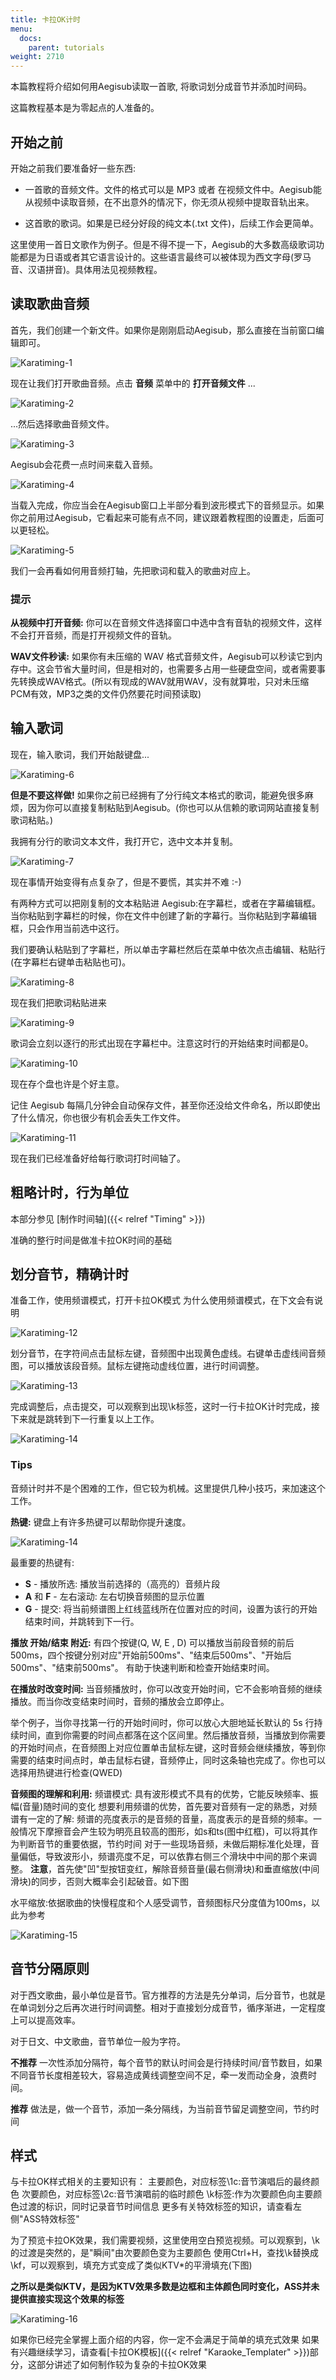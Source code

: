 ```yaml
---
title: 卡拉OK计时
menu:
  docs:
    parent: tutorials
weight: 2710
---
```


本篇教程将介绍如何用Aegisub读取一首歌, 将歌词划分成音节并添加时间码。

这篇教程基本是为零起点的人准备的。

## 开始之前

开始之前我们要准备好一些东西:

-   一首歌的音频文件。文件的格式可以是 MP3 或者
    在视频文件中。Aegisub能从视频中读取音频，在不出意外的情况下，你无须从视频中提取音轨出来。

<div></div>

-   这首歌的歌词。如果是已经分好段的纯文本(.txt
    文件)，后续工作会更简单。

<div></div>

这里使用一首日文歌作为例子。但是不得不提一下，Aegisub的大多数高级歌词功能都是为日语或者其它语言设计的。这些语言最终可以被体现为西文字母(罗马音、汉语拼音)。具体用法见视频教程。

## 读取歌曲音频

首先，我们创建一个新文件。如果你是刚刚启动Aegisub，那么直接在当前窗口编辑即可。

![Karatiming-1](/img/3.2/zh/Karatiming-1.png)

现在让我们打开歌曲音频。点击 **音频** 菜单中的 **打开音频文件** ...

![Karatiming-2](/img/3.2/zh/Karatiming-2.png)

...然后选择歌曲音频文件。

![Karatiming-3](/img/3.2/zh/Karatiming-3.png)

Aegisub会花费一点时间来载入音频。

![Karatiming-4](/img/3.2/zh/Karatiming-4.png)

当载入完成，你应当会在Aegisub窗口上半部分看到波形模式下的音频显示。如果你之前用过Aegisub，它看起来可能有点不同，建议跟着教程图的设置走，后面可以更轻松。

![Karatiming-5](/img/3.2/zh/Karatiming-5.png)

我们一会再看如何用音频打轴，先把歌词和载入的歌曲对应上。

### 提示

**从视频中打开音频:**
你可以在音频文件选择窗口中选中含有音轨的视频文件，这样不会打开音频，而是打开视频文件的音轨。

**WAV文件秒读:** 如果你有未压缩的 WAV
格式音频文件，Aegisub可以秒读它到内存中。这会节省大量时间，但是相对的，也需要多占用一些硬盘空间，或者需要事先转换成WAV格式。(所以有现成的WAV就用WAV，没有就算啦，只对未压缩PCM有效，MP3之类的文件仍然要花时间预读取)

## 输入歌词

现在，输入歌词，我们开始敲键盘...

![Karatiming-6](/img/3.2/zh/Karatiming-6.png)

**但是不要这样做!**
如果你之前已经拥有了分行纯文本格式的歌词，能避免很多麻烦，因为你可以直接复制粘贴到Aegisub。(你也可以从信赖的歌词网站直接复制歌词粘贴。)

我拥有分行的歌词文本文件，我打开它，选中文本并复制。

![Karatiming-7](/img/3.2/zh/Karatiming-7.png)

现在事情开始变得有点复杂了，但是不要慌，其实并不难 :-)

有两种方式可以把刚复制的文本粘贴进
Aegisub:在字幕栏，或者在字幕编辑框。当你粘贴到字幕栏的时候，你在文件中创建了新的字幕行。当你粘贴到字幕编辑框，只会作用当前选中这行。

我们要确认粘贴到了字幕栏，所以单击字幕栏然后在菜单中依次点击编辑、粘贴行(在字幕栏右键单击粘贴也可)。

![Karatiming-8](/img/3.2/zh/Karatiming-8.png)

现在我们把歌词粘贴进来

![Karatiming-9](/img/3.2/zh/Karatiming-9.png)

歌词会立刻以逐行的形式出现在字幕栏中。注意这时行的开始结束时间都是0。

![Karatiming-10](/img/3.2/zh/Karatiming-10.png)

现在存个盘也许是个好主意。

记住 Aegisub
每隔几分钟会自动保存文件，甚至你还没给文件命名，所以即使出了什么情况，你也很少有机会丢失工作文件。

![Karatiming-11](/img/3.2/zh/Karatiming-11.png)

现在我们已经准备好给每行歌词打时间轴了。

## 粗略计时，行为单位

本部分参见 [制作时间轴]({{< relref "Timing" >}})

准确的整行时间是做准卡拉OK时间的基础

## 划分音节，精确计时

准备工作，使用频谱模式，打开卡拉OK模式
为什么使用频谱模式，在下文会有说明

![Karatiming-12](/img/3.2/zh/Karatiming-12.png)

划分音节，在字符间点击鼠标左键，音频图中出现黄色虚线。右键单击虚线间音频图，可以播放该段音频。鼠标左键拖动虚线位置，进行时间调整。

![Karatiming-13](/img/3.2/zh/Karatiming-13.png)

完成调整后，点击提交，可以观察到出现\\k标签，这时一行卡拉OK计时完成，接下来就是跳转到下一行重复以上工作。

![Karatiming-14](/img/3.2/zh/Karatiming-14.png)

### Tips

音频计时并不是个困难的工作，但它较为机械。这里提供几种小技巧，来加速这个工作。

**热键:** 键盘上有许多热键可以帮助你提升速度。

![Karatiming-14](/img/3.2/zh/Karatiming-14.png)

最重要的热键有:

-   **S** - 播放所选: 播放当前选择的（高亮的）音频片段
-   **A** 和 **F** - 左右滚动: 左右切换音频图的显示位置
-   **G** - 提交:
    将当前频谱图上红线蓝线所在位置对应的时间，设置为该行的开始结束时间，并跳转到下一行。

<div>

</div>

**播放 开始/结束 附近:** 有四个按键(Q, W, E , D)
可以播放当前段音频的前后500ms，四个按键分别对应\"开始前500ms\"、\"结束后500ms\"、\"开始后500ms\"、\"结束前500ms\"。
有助于快速判断和检查开始结束时间。

**在播放时改变时间:**
当音频播放时，你可以改变开始时间，它不会影响音频的继续播放。而当你改变结束时间时，音频的播放会立即停止。

举个例子，当你寻找第一行的开始时间时，你可以放心大胆地延长默认的 5s
行持续时间，直到你需要的时间点都落在这个区间里。然后播放音频，当播放到你需要的开始时间点，在音频图上对应位置单击鼠标左键，这时音频会继续播放，等到你需要的结束时间点时，单击鼠标右键，音频停止，同时这条轴也完成了。你也可以选择用热键进行检查(QWED)

**音频图的理解和利用:** 频谱模式:
具有波形模式不具有的优势，它能反映频率、振幅(音量)随时间的变化
想要利用频谱的优势，首先要对音频有一定的熟悉，对频谱有一定的了解:
频谱的亮度表示的是音频的音量，高度表示的是音频的频率。一般情况下摩擦音会产生较为明亮且较高的图形，如s和ts(图中红框)，可以将其作为判断音节的重要依据，节约时间
对于一些现场音频，未做后期标准化处理，音量偏低，导致波形小，频谱亮度不足，可以依靠右侧三个滑块中中间的那个来调整。
**注意**，首先使\"凹\"型按钮变红，解除音频音量(最右侧滑块)和垂直缩放(中间滑块)的同步，否则大概率会引起破音。如下图

水平缩放:依据歌曲的快慢程度和个人感受调节，音频图标尺分度值为100ms，以此为参考

![Karatiming-15](/img/3.2/zh/Karatiming-15.png)

## 音节分隔原则

对于西文歌曲，最小单位是音节。官方推荐的方法是先分单词，后分音节，也就是在单词划分之后再次进行时间调整。相对于直接划分成音节，循序渐进，一定程度上可以提高效率。

对于日文、中文歌曲，音节单位一般为字符。

**不推荐**
一次性添加分隔符，每个音节的默认时间会是行持续时间/音节数目，如果不同音节长度相差较大，容易造成黄线调整空间不足，牵一发而动全身，浪费时间。

**推荐**
做法是，做一个音节，添加一条分隔线，为当前音节留足调整空间，节约时间

## 样式

与卡拉OK样式相关的主要知识有：
主要颜色，对应标签\\1c:音节演唱后的最终颜色
次要颜色，对应标签\\2c:音节演唱前的临时颜色
\\k标签:作为次要颜色向主要颜色过渡的标识，同时记录音节时间信息
更多有关特效标签的知识，请查看左侧\"ASS特效标签\"

为了预览卡拉OK效果，我们需要视频，这里使用空白预览视频。可以观察到，\\k的过渡是突然的，是\"瞬间\"由次要颜色变为主要颜色
使用Ctrl+H，查找\\k替换成\\kf，可以观察到，填充方式变成了类似KTV\*的平滑填充(下图)

**之所以是类似KTV，是因为KTV效果多数是边框和主体颜色同时变化，ASS并未提供直接实现这个效果的标签**

![Karatiming-16](/img/3.2/zh/Karatiming-16.png)

如果你已经完全掌握上面介绍的内容，你一定不会满足于简单的填充式效果
如果有兴趣继续学习，请查看[卡拉OK模板]({{< relref "Karaoke_Templater" >}})部分，这部分讲述了如何制作较为复杂的卡拉OK效果
